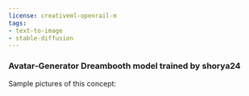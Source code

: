 ```yaml
---
license: creativeml-openrail-m
tags:
- text-to-image
- stable-diffusion
---
```

### Avatar-Generator Dreambooth model trained by shorya24 



Sample pictures of this concept:

